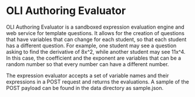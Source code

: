 # OLI Authoring Evaluator

OLI Authoring Evaluator is a sandboxed expression evaluation engine and web service for template questions. It allows for the creation of questions that have variables that can change for each student, so that each student has a different question. For example, one student may see a question asking to find the derivative of 8x^2, while another student may see 11x^4. In this case, the coefficient and the exponent are variables that can be a random number so that every number can have a different number.

The expression evaluator accepts a set of variable names and their expressions in a POST request and returns the evaluations. A sample of the POST payload can be found in the data directory as sample.json.
